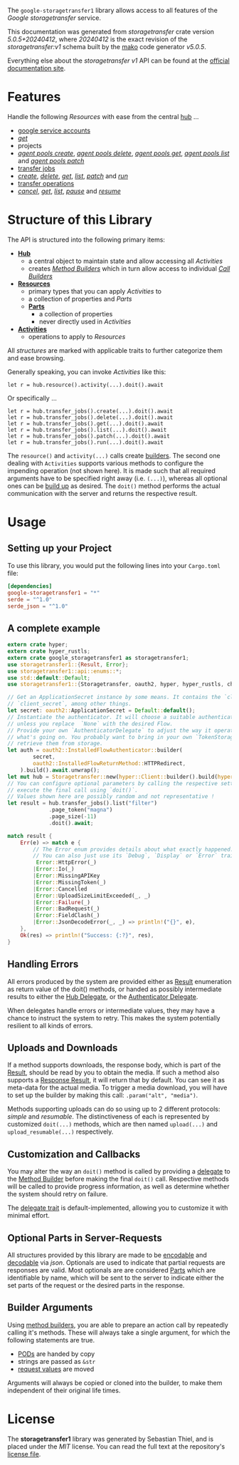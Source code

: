 <!---
DO NOT EDIT !
This file was generated automatically from 'src/generator/templates/api/README.md.mako'
DO NOT EDIT !
-->
The `google-storagetransfer1` library allows access to all features of the *Google storagetransfer* service.

This documentation was generated from *storagetransfer* crate version *5.0.5+20240412*, where *20240412* is the exact revision of the *storagetransfer:v1* schema built by the [mako](http://www.makotemplates.org/) code generator *v5.0.5*.

Everything else about the *storagetransfer* *v1* API can be found at the
[official documentation site](https://cloud.google.com/storage-transfer/docs).
# Features

Handle the following *Resources* with ease from the central [hub](https://docs.rs/google-storagetransfer1/5.0.5+20240412/google_storagetransfer1/Storagetransfer) ...

* [google service accounts](https://docs.rs/google-storagetransfer1/5.0.5+20240412/google_storagetransfer1/api::GoogleServiceAccount)
 * [*get*](https://docs.rs/google-storagetransfer1/5.0.5+20240412/google_storagetransfer1/api::GoogleServiceAccountGetCall)
* projects
 * [*agent pools create*](https://docs.rs/google-storagetransfer1/5.0.5+20240412/google_storagetransfer1/api::ProjectAgentPoolCreateCall), [*agent pools delete*](https://docs.rs/google-storagetransfer1/5.0.5+20240412/google_storagetransfer1/api::ProjectAgentPoolDeleteCall), [*agent pools get*](https://docs.rs/google-storagetransfer1/5.0.5+20240412/google_storagetransfer1/api::ProjectAgentPoolGetCall), [*agent pools list*](https://docs.rs/google-storagetransfer1/5.0.5+20240412/google_storagetransfer1/api::ProjectAgentPoolListCall) and [*agent pools patch*](https://docs.rs/google-storagetransfer1/5.0.5+20240412/google_storagetransfer1/api::ProjectAgentPoolPatchCall)
* [transfer jobs](https://docs.rs/google-storagetransfer1/5.0.5+20240412/google_storagetransfer1/api::TransferJob)
 * [*create*](https://docs.rs/google-storagetransfer1/5.0.5+20240412/google_storagetransfer1/api::TransferJobCreateCall), [*delete*](https://docs.rs/google-storagetransfer1/5.0.5+20240412/google_storagetransfer1/api::TransferJobDeleteCall), [*get*](https://docs.rs/google-storagetransfer1/5.0.5+20240412/google_storagetransfer1/api::TransferJobGetCall), [*list*](https://docs.rs/google-storagetransfer1/5.0.5+20240412/google_storagetransfer1/api::TransferJobListCall), [*patch*](https://docs.rs/google-storagetransfer1/5.0.5+20240412/google_storagetransfer1/api::TransferJobPatchCall) and [*run*](https://docs.rs/google-storagetransfer1/5.0.5+20240412/google_storagetransfer1/api::TransferJobRunCall)
* [transfer operations](https://docs.rs/google-storagetransfer1/5.0.5+20240412/google_storagetransfer1/api::TransferOperation)
 * [*cancel*](https://docs.rs/google-storagetransfer1/5.0.5+20240412/google_storagetransfer1/api::TransferOperationCancelCall), [*get*](https://docs.rs/google-storagetransfer1/5.0.5+20240412/google_storagetransfer1/api::TransferOperationGetCall), [*list*](https://docs.rs/google-storagetransfer1/5.0.5+20240412/google_storagetransfer1/api::TransferOperationListCall), [*pause*](https://docs.rs/google-storagetransfer1/5.0.5+20240412/google_storagetransfer1/api::TransferOperationPauseCall) and [*resume*](https://docs.rs/google-storagetransfer1/5.0.5+20240412/google_storagetransfer1/api::TransferOperationResumeCall)




# Structure of this Library

The API is structured into the following primary items:

* **[Hub](https://docs.rs/google-storagetransfer1/5.0.5+20240412/google_storagetransfer1/Storagetransfer)**
    * a central object to maintain state and allow accessing all *Activities*
    * creates [*Method Builders*](https://docs.rs/google-storagetransfer1/5.0.5+20240412/google_storagetransfer1/client::MethodsBuilder) which in turn
      allow access to individual [*Call Builders*](https://docs.rs/google-storagetransfer1/5.0.5+20240412/google_storagetransfer1/client::CallBuilder)
* **[Resources](https://docs.rs/google-storagetransfer1/5.0.5+20240412/google_storagetransfer1/client::Resource)**
    * primary types that you can apply *Activities* to
    * a collection of properties and *Parts*
    * **[Parts](https://docs.rs/google-storagetransfer1/5.0.5+20240412/google_storagetransfer1/client::Part)**
        * a collection of properties
        * never directly used in *Activities*
* **[Activities](https://docs.rs/google-storagetransfer1/5.0.5+20240412/google_storagetransfer1/client::CallBuilder)**
    * operations to apply to *Resources*

All *structures* are marked with applicable traits to further categorize them and ease browsing.

Generally speaking, you can invoke *Activities* like this:

```Rust,ignore
let r = hub.resource().activity(...).doit().await
```

Or specifically ...

```ignore
let r = hub.transfer_jobs().create(...).doit().await
let r = hub.transfer_jobs().delete(...).doit().await
let r = hub.transfer_jobs().get(...).doit().await
let r = hub.transfer_jobs().list(...).doit().await
let r = hub.transfer_jobs().patch(...).doit().await
let r = hub.transfer_jobs().run(...).doit().await
```

The `resource()` and `activity(...)` calls create [builders][builder-pattern]. The second one dealing with `Activities`
supports various methods to configure the impending operation (not shown here). It is made such that all required arguments have to be
specified right away (i.e. `(...)`), whereas all optional ones can be [build up][builder-pattern] as desired.
The `doit()` method performs the actual communication with the server and returns the respective result.

# Usage

## Setting up your Project

To use this library, you would put the following lines into your `Cargo.toml` file:

```toml
[dependencies]
google-storagetransfer1 = "*"
serde = "^1.0"
serde_json = "^1.0"
```

## A complete example

```Rust
extern crate hyper;
extern crate hyper_rustls;
extern crate google_storagetransfer1 as storagetransfer1;
use storagetransfer1::{Result, Error};
use storagetransfer1::api::enums::*;
use std::default::Default;
use storagetransfer1::{Storagetransfer, oauth2, hyper, hyper_rustls, chrono, FieldMask};

// Get an ApplicationSecret instance by some means. It contains the `client_id` and
// `client_secret`, among other things.
let secret: oauth2::ApplicationSecret = Default::default();
// Instantiate the authenticator. It will choose a suitable authentication flow for you,
// unless you replace  `None` with the desired Flow.
// Provide your own `AuthenticatorDelegate` to adjust the way it operates and get feedback about
// what's going on. You probably want to bring in your own `TokenStorage` to persist tokens and
// retrieve them from storage.
let auth = oauth2::InstalledFlowAuthenticator::builder(
        secret,
        oauth2::InstalledFlowReturnMethod::HTTPRedirect,
    ).build().await.unwrap();
let mut hub = Storagetransfer::new(hyper::Client::builder().build(hyper_rustls::HttpsConnectorBuilder::new().with_native_roots().unwrap().https_or_http().enable_http1().build()), auth);
// You can configure optional parameters by calling the respective setters at will, and
// execute the final call using `doit()`.
// Values shown here are possibly random and not representative !
let result = hub.transfer_jobs().list("filter")
             .page_token("magna")
             .page_size(-11)
             .doit().await;

match result {
    Err(e) => match e {
        // The Error enum provides details about what exactly happened.
        // You can also just use its `Debug`, `Display` or `Error` traits
         Error::HttpError(_)
        |Error::Io(_)
        |Error::MissingAPIKey
        |Error::MissingToken(_)
        |Error::Cancelled
        |Error::UploadSizeLimitExceeded(_, _)
        |Error::Failure(_)
        |Error::BadRequest(_)
        |Error::FieldClash(_)
        |Error::JsonDecodeError(_, _) => println!("{}", e),
    },
    Ok(res) => println!("Success: {:?}", res),
}

```
## Handling Errors

All errors produced by the system are provided either as [Result](https://docs.rs/google-storagetransfer1/5.0.5+20240412/google_storagetransfer1/client::Result) enumeration as return value of
the doit() methods, or handed as possibly intermediate results to either the
[Hub Delegate](https://docs.rs/google-storagetransfer1/5.0.5+20240412/google_storagetransfer1/client::Delegate), or the [Authenticator Delegate](https://docs.rs/yup-oauth2/*/yup_oauth2/trait.AuthenticatorDelegate.html).

When delegates handle errors or intermediate values, they may have a chance to instruct the system to retry. This
makes the system potentially resilient to all kinds of errors.

## Uploads and Downloads
If a method supports downloads, the response body, which is part of the [Result](https://docs.rs/google-storagetransfer1/5.0.5+20240412/google_storagetransfer1/client::Result), should be
read by you to obtain the media.
If such a method also supports a [Response Result](https://docs.rs/google-storagetransfer1/5.0.5+20240412/google_storagetransfer1/client::ResponseResult), it will return that by default.
You can see it as meta-data for the actual media. To trigger a media download, you will have to set up the builder by making
this call: `.param("alt", "media")`.

Methods supporting uploads can do so using up to 2 different protocols:
*simple* and *resumable*. The distinctiveness of each is represented by customized
`doit(...)` methods, which are then named `upload(...)` and `upload_resumable(...)` respectively.

## Customization and Callbacks

You may alter the way an `doit()` method is called by providing a [delegate](https://docs.rs/google-storagetransfer1/5.0.5+20240412/google_storagetransfer1/client::Delegate) to the
[Method Builder](https://docs.rs/google-storagetransfer1/5.0.5+20240412/google_storagetransfer1/client::CallBuilder) before making the final `doit()` call.
Respective methods will be called to provide progress information, as well as determine whether the system should
retry on failure.

The [delegate trait](https://docs.rs/google-storagetransfer1/5.0.5+20240412/google_storagetransfer1/client::Delegate) is default-implemented, allowing you to customize it with minimal effort.

## Optional Parts in Server-Requests

All structures provided by this library are made to be [encodable](https://docs.rs/google-storagetransfer1/5.0.5+20240412/google_storagetransfer1/client::RequestValue) and
[decodable](https://docs.rs/google-storagetransfer1/5.0.5+20240412/google_storagetransfer1/client::ResponseResult) via *json*. Optionals are used to indicate that partial requests are responses
are valid.
Most optionals are are considered [Parts](https://docs.rs/google-storagetransfer1/5.0.5+20240412/google_storagetransfer1/client::Part) which are identifiable by name, which will be sent to
the server to indicate either the set parts of the request or the desired parts in the response.

## Builder Arguments

Using [method builders](https://docs.rs/google-storagetransfer1/5.0.5+20240412/google_storagetransfer1/client::CallBuilder), you are able to prepare an action call by repeatedly calling it's methods.
These will always take a single argument, for which the following statements are true.

* [PODs][wiki-pod] are handed by copy
* strings are passed as `&str`
* [request values](https://docs.rs/google-storagetransfer1/5.0.5+20240412/google_storagetransfer1/client::RequestValue) are moved

Arguments will always be copied or cloned into the builder, to make them independent of their original life times.

[wiki-pod]: http://en.wikipedia.org/wiki/Plain_old_data_structure
[builder-pattern]: http://en.wikipedia.org/wiki/Builder_pattern
[google-go-api]: https://github.com/google/google-api-go-client

# License
The **storagetransfer1** library was generated by Sebastian Thiel, and is placed
under the *MIT* license.
You can read the full text at the repository's [license file][repo-license].

[repo-license]: https://github.com/Byron/google-apis-rsblob/main/LICENSE.md


